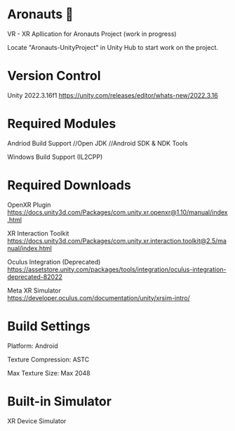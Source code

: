 # Aronauts 🐝 
VR - XR Apllication for Aronauts Project (work in progress)

Locate "Aronauts-UnityProject" in Unity Hub to start work on the project.

# Version Control

Unity 2022.3.16f1
https://unity.com/releases/editor/whats-new/2022.3.16

# Required Modules

Andriod Build Support
    //Open JDK
    //Android SDK & NDK Tools

Windows Build Support (IL2CPP)

# Required Downloads

OpenXR Plugin
https://docs.unity3d.com/Packages/com.unity.xr.openxr@1.10/manual/index.html

XR Interaction Toolkit
https://docs.unity3d.com/Packages/com.unity.xr.interaction.toolkit@2.5/manual/index.html

Oculus Integration (Deprecated)
https://assetstore.unity.com/packages/tools/integration/oculus-integration-deprecated-82022

Meta XR Simulator
https://developer.oculus.com/documentation/unity/xrsim-intro/

# Build Settings

Platform: Android

Texture Compression: ASTC

Max Texture Size: Max 2048

# Built-in Simulator

XR Device Simulator
